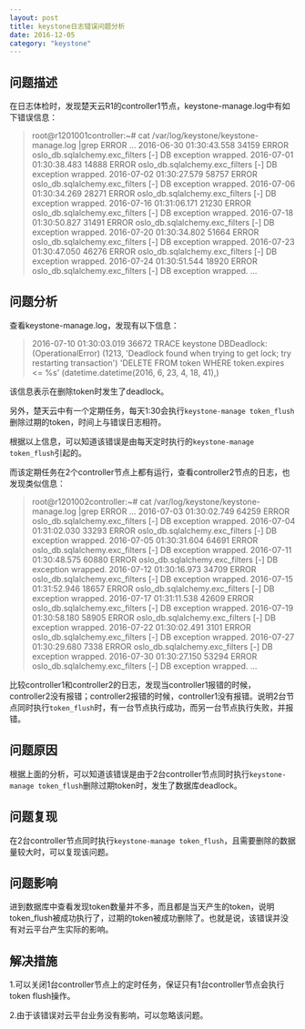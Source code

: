 ```yaml
---
layout: post
title: keystone日志错误问题分析
date: 2016-12-05
category: "keystone"
---
```


## 问题描述

在日志体检时，发现楚天云R1的controller1节点，keystone-manage.log中有如下错误信息：

> root@r1201001controller:~# cat /var/log/keystone/keystone-manage.log |grep ERROR
> ...
> 2016-06-30 01:30:43.558 34159 ERROR oslo_db.sqlalchemy.exc_filters [-] DB exception wrapped.
> 2016-07-01 01:30:38.483 14888 ERROR oslo_db.sqlalchemy.exc_filters [-] DB exception wrapped.
> 2016-07-02 01:30:27.579 58757 ERROR oslo_db.sqlalchemy.exc_filters [-] DB exception wrapped.
> 2016-07-06 01:30:34.269 28271 ERROR oslo_db.sqlalchemy.exc_filters [-] DB exception wrapped.
> 2016-07-16 01:31:06.171 21230 ERROR oslo_db.sqlalchemy.exc_filters [-] DB exception wrapped.
> 2016-07-18 01:30:50.827 31491 ERROR oslo_db.sqlalchemy.exc_filters [-] DB exception wrapped.
> 2016-07-20 01:30:34.802 51664 ERROR oslo_db.sqlalchemy.exc_filters [-] DB exception wrapped.
> 2016-07-23 01:30:47.050 46276 ERROR oslo_db.sqlalchemy.exc_filters [-] DB exception wrapped.
> 2016-07-24 01:30:51.544 18920 ERROR oslo_db.sqlalchemy.exc_filters [-] DB exception wrapped.
> ...

## 问题分析

查看keystone-manage.log，发现有以下信息：

> 2016-07-10 01:30:03.019 36672 TRACE keystone DBDeadlock: (OperationalError) (1213, 'Deadlock found when trying to get lock; try restarting transaction') 'DELETE FROM token WHERE token.expires <= %s' (datetime.datetime(2016, 6, 23, 4, 18, 41),)

该信息表示在删除token时发生了deadlock。

另外，楚天云中有一个定期任务，每天1:30会执行`keystone-manage token_flush`删除过期的token，时间上与错误日志相符。

根据以上信息，可以知道该错误是由每天定时执行的`keystone-manage token_flush`引起的。

而该定期任务在2个controller节点上都有运行，查看controller2节点的日志，也发现类似信息：

> root@r1201002controller:~# cat /var/log/keystone/keystone-manage.log |grep ERROR
> ...
> 2016-07-03 01:30:02.749 64259 ERROR oslo_db.sqlalchemy.exc_filters [-] DB exception wrapped.
> 2016-07-04 01:31:02.030 33293 ERROR oslo_db.sqlalchemy.exc_filters [-] DB exception wrapped.
> 2016-07-05 01:30:31.604 64691 ERROR oslo_db.sqlalchemy.exc_filters [-] DB exception wrapped.
> 2016-07-11 01:30:48.575 60880 ERROR oslo_db.sqlalchemy.exc_filters [-] DB exception wrapped.
> 2016-07-12 01:30:16.973 34709 ERROR oslo_db.sqlalchemy.exc_filters [-] DB exception wrapped.
> 2016-07-15 01:31:52.946 18657 ERROR oslo_db.sqlalchemy.exc_filters [-] DB exception wrapped.
> 2016-07-17 01:31:11.538 42609 ERROR oslo_db.sqlalchemy.exc_filters [-] DB exception wrapped.
> 2016-07-19 01:30:58.180 58905 ERROR oslo_db.sqlalchemy.exc_filters [-] DB exception wrapped.
> 2016-07-22 01:30:02.491 3101 ERROR oslo_db.sqlalchemy.exc_filters [-] DB exception wrapped.
> 2016-07-27 01:30:29.680 7338 ERROR oslo_db.sqlalchemy.exc_filters [-] DB exception wrapped.
> 2016-07-30 01:30:27.150 53294 ERROR oslo_db.sqlalchemy.exc_filters [-] DB exception wrapped.
> ...

比较controller1和controller2的日志，发现当controller1报错的时候，controller2没有报错；controller2报错的时候，controller1没有报错。说明2台节点同时执行`token_flush`时，有一台节点执行成功，而另一台节点执行失败，并报错。

## 问题原因

根据上面的分析，可以知道该错误是由于2台controller节点同时执行`keystone-manage token_flush`删除过期token时，发生了数据库deadlock。

## 问题复现

在2台controller节点同时执行`keystone-manage token_flush`，且需要删除的数据量较大时，可以复现该问题。

## 问题影响

进到数据库中查看发现token数量并不多，而且都是当天产生的token，说明token_flush被成功执行了，过期的token被成功删除了。也就是说，该错误并没有对云平台产生实际的影响。

## 解决措施

1.可以关闭1台controller节点上的定时任务，保证只有1台controller节点会执行token flush操作。

2.由于该错误对云平台业务没有影响，可以忽略该问题。